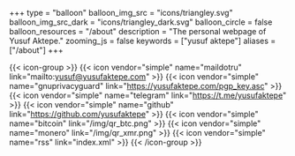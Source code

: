 +++
type = "balloon"
balloon_img_src = "icons/triangley.svg"
balloon_img_src_dark = "icons/triangley_dark.svg"
balloon_circle = false
balloon_resources = "/about"
description = "The personal webpage of Yusuf Aktepe."
zooming_js = false
keywords = ["yusuf aktepe"]
aliases = ["/about"]
+++

{{< icon-group >}}
{{< icon vendor="simple" name="maildotru" link="mailto:yusuf@yusufaktepe.com" >}}
{{< icon vendor="simple" name="gnuprivacyguard" link="https://yusufaktepe.com/pgp_key.asc" >}}
{{< icon vendor="simple" name="telegram" link="https://t.me/yusufaktepe" >}}
{{< icon vendor="simple" name="github" link="https://github.com/yusufaktepe" >}}
{{< icon vendor="simple" name="bitcoin" link="/img/qr_btc.png" >}}
{{< icon vendor="simple" name="monero" link="/img/qr_xmr.png" >}}
{{< icon vendor="simple" name="rss" link="index.xml" >}}
{{< /icon-group >}}

